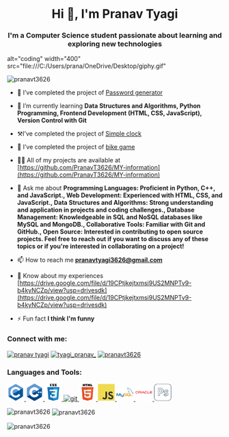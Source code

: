<h1 align="center">Hi 👋, I'm Pranav Tyagi</h1>
<h3 align="center">I'm a Computer Science student passionate about learning and exploring new technologies</h3>

<img align="right"> alt="coding" width="400" src="file:///C:/Users/prana/OneDrive/Desktop/giphy.gif"

<p align="left"> <img src="https://komarev.com/ghpvc/?username=pranavt3626&label=Profile%20views&color=0e75b6&style=flat" alt="pranavt3626" /> </p>

- 🔭 I’ve completed the project of [Password generator](https://pranavt3626.github.io/Password-generator/)

- 🌱 I’m currently learning **Data Structures and Algorithms, Python Programming, Frontend Development (HTML, CSS, JavaScript), Version Control with Git**

- ⚒️I’ve completed the project of [Simple clock](https://pranavt3626.github.io/clock/)

- 🤝 I’ve completed the project of [bike game](https://pranavt3626.github.io/bike-game-pranav/)

- 👨‍💻 All of my projects are available at [https://github.com/PranavT3626/MY-information](https://github.com/PranavT3626/MY-information)

- 💬 Ask me about **Programming Languages: Proficient in Python, C++, and JavaScript., Web Development: Experienced with HTML, CSS, and JavaScript., Data Structures and Algorithms: Strong understanding and application in projects and coding challenges., Database Management: Knowledgeable in SQL and NoSQL databases like MySQL and MongoDB., Collaborative Tools: Familiar with Git and GitHub., Open Source: Interested in contributing to open source projects. Feel free to reach out if you want to discuss any of these topics or if you're interested in collaborating on a project!**

- 📫 How to reach me **pranavtyagi3626@gmail.com**

- 📄 Know about my experiences [https://drive.google.com/file/d/19CPtjkejtxmsi9US2MNPTv9-b4kyNCZp/view?usp=drivesdk](https://drive.google.com/file/d/19CPtjkejtxmsi9US2MNPTv9-b4kyNCZp/view?usp=drivesdk)

- ⚡ Fun fact **I think I'm funny**

<h3 align="left">Connect with me:</h3>
<p align="left">
<a href="https://linkedin.com/in/pranav tyagi" target="blank"><img align="center" src="https://raw.githubusercontent.com/rahuldkjain/github-profile-readme-generator/master/src/images/icons/Social/linked-in-alt.svg" alt="pranav tyagi" height="30" width="40" /></a>
<a href="https://instagram.com/tyagi_pranav_" target="blank"><img align="center" src="https://raw.githubusercontent.com/rahuldkjain/github-profile-readme-generator/master/src/images/icons/Social/instagram.svg" alt="tyagi_pranav_" height="30" width="40" /></a>
<a href="https://www.leetcode.com/pranavt3626" target="blank"><img align="center" src="https://raw.githubusercontent.com/rahuldkjain/github-profile-readme-generator/master/src/images/icons/Social/leet-code.svg" alt="pranavt3626" height="30" width="40" /></a>
</p>

<h3 align="left">Languages and Tools:</h3>
<p align="left"> <a href="https://www.cprogramming.com/" target="_blank" rel="noreferrer"> <img src="https://raw.githubusercontent.com/devicons/devicon/master/icons/c/c-original.svg" alt="c" width="40" height="40"/> </a> <a href="https://www.w3schools.com/cpp/" target="_blank" rel="noreferrer"> <img src="https://raw.githubusercontent.com/devicons/devicon/master/icons/cplusplus/cplusplus-original.svg" alt="cplusplus" width="40" height="40"/> </a> <a href="https://www.w3schools.com/css/" target="_blank" rel="noreferrer"> <img src="https://raw.githubusercontent.com/devicons/devicon/master/icons/css3/css3-original-wordmark.svg" alt="css3" width="40" height="40"/> </a> <a href="https://git-scm.com/" target="_blank" rel="noreferrer"> <img src="https://www.vectorlogo.zone/logos/git-scm/git-scm-icon.svg" alt="git" width="40" height="40"/> </a> <a href="https://www.w3.org/html/" target="_blank" rel="noreferrer"> <img src="https://raw.githubusercontent.com/devicons/devicon/master/icons/html5/html5-original-wordmark.svg" alt="html5" width="40" height="40"/> </a> <a href="https://developer.mozilla.org/en-US/docs/Web/JavaScript" target="_blank" rel="noreferrer"> <img src="https://raw.githubusercontent.com/devicons/devicon/master/icons/javascript/javascript-original.svg" alt="javascript" width="40" height="40"/> </a> <a href="https://www.mysql.com/" target="_blank" rel="noreferrer"> <img src="https://raw.githubusercontent.com/devicons/devicon/master/icons/mysql/mysql-original-wordmark.svg" alt="mysql" width="40" height="40"/> </a> <a href="https://www.oracle.com/" target="_blank" rel="noreferrer"> <img src="https://raw.githubusercontent.com/devicons/devicon/master/icons/oracle/oracle-original.svg" alt="oracle" width="40" height="40"/> </a> <a href="https://www.photoshop.com/en" target="_blank" rel="noreferrer"> <img src="https://raw.githubusercontent.com/devicons/devicon/master/icons/photoshop/photoshop-line.svg" alt="photoshop" width="40" height="40"/> </a> </p>

<p><img align="left" src="https://github-readme-stats.vercel.app/api/top-langs?username=pranavt3626&show_icons=true&locale=en&layout=compact" alt="pranavt3626" /></p>

<p>&nbsp;<img align="center" src="https://github-readme-stats.vercel.app/api?username=pranavt3626&show_icons=true&locale=en" alt="pranavt3626" /></p>

<p><img align="center" src="https://github-readme-streak-stats.herokuapp.com/?user=pranavt3626&" alt="pranavt3626" /></p>
